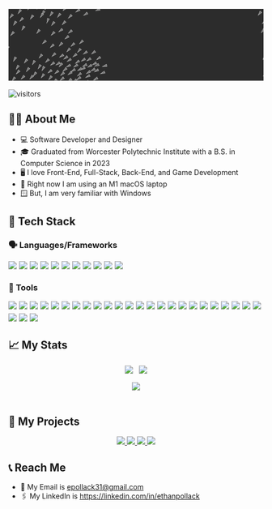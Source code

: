 
[<img src="https://raw.githubusercontent.com/epoll31/epoll31/main/assets/title.gif" alt="👋 Hi there! I'm Ethan Pollack|https://epoll31.github.io)" title="👋 Hi there! I'm Ethan Pollack|https://epoll31.github.io)">](https://epoll31.github.io)
<!--![visitors](https://vbr.nathanchung.dev/badge?page_id=epoll31.epoll31&color=00cf00)-->
![visitors](https://vbr.nathanchung.dev/badge?page_id=epoll31.epoll31&lcolor=fff&color=333&style=for-the-badge&logo=Github&logoColor=181717&hit=false)

## 👨‍💻 About Me
* 💻 Software Developer and Designer
* 🎓 Graduated from Worcester Polytechnic Institute with a B.S. in Computer Science in 2023
* 🖥️ I love Front-End, Full-Stack, Back-End, and Game Development
*  Right now I am using an M1 macOS laptop
* 🪟 But, I am very familiar with Windows

## 💾 Tech Stack
### 🗣️ Languages/Frameworks

<div style="display: flex; flex-wrap: wrap; gap: 5px; ">

<a href="https://learn.microsoft.com/en-us/dotnet/csharp/">
<img height=60 src="https://cdn.jsdelivr.net/gh/devicons/devicon@latest/icons/csharp/csharp-original.svg" />
</a>

<a href="https://learn.microsoft.com/en-us/cpp/cpp/?view=msvc-170">
<img height=60 src="https://cdn.jsdelivr.net/gh/devicons/devicon@latest/icons/cplusplus/cplusplus-original.svg" />     
</a>

<a href="https://developer.mozilla.org/en-US/docs/Learn/Getting_started_with_the_web/HTML_basics">
<img height=60 src="https://cdn.jsdelivr.net/gh/devicons/devicon@latest/icons/html5/html5-original-wordmark.svg" />
</a>

<a href="https://www.javascript.com/">
<img height=60 src="https://cdn.jsdelivr.net/gh/devicons/devicon@latest/icons/javascript/javascript-original.svg" />
</a>

<a href="https://www.typescriptlang.org/">
<img height=60 src="https://cdn.jsdelivr.net/gh/devicons/devicon@latest/icons/typescript/typescript-original.svg" />
</a>

<a href="https://developer.mozilla.org/en-US/docs/Web/CSS">
<img height=60 src="https://cdn.jsdelivr.net/gh/devicons/devicon@latest/icons/css3/css3-original-wordmark.svg" />
</a>

<a href="https://www.java.com/">
<img height=60 src="https://cdn.jsdelivr.net/gh/devicons/devicon@latest/icons/java/java-original-wordmark.svg" />
</a>

<a href="https://www.rust-lang.com/">
<img height=60 src="https://cdn.jsdelivr.net/gh/devicons/devicon@latest/icons/python/python-original-wordmark.svg" />
</a>
       
<a href="https://www.lua.org/">
<img height=60 src="https://cdn.jsdelivr.net/gh/devicons/devicon@latest/icons/lua/lua-original.svg" />
</a>

<a href="https://www.markdownguide.org/">
<img height=60 src="https://cdn.jsdelivr.net/gh/devicons/devicon@latest/icons/markdown/markdown-original.svg" />
</a>

<a href="https://www.latex-project.org/">
<img height=60 src="https://cdn.jsdelivr.net/gh/devicons/devicon@latest/icons/latex/latex-original.svg" />
</a>
          
</div>

### 🧰 Tools

<div style="display: flex; flex-wrap: wrap; gap: 5px; ">

<a href="https://git-scm.com/">
<img height=60 src="https://cdn.jsdelivr.net/gh/devicons/devicon@latest/icons/git/git-plain-wordmark.svg" />
</a>

<a href="https://github.com/">
<img height=60 src="https://cdn.jsdelivr.net/gh/devicons/devicon@latest/icons/github/github-original-wordmark.svg" />
</a>

<a href="https://visualstudio.microsoft.com/">
<img height=60 src="https://cdn.jsdelivr.net/gh/devicons/devicon@latest/icons/visualstudio/visualstudio-original.svg" />
</a>

<a href="https://code.visualstudio.com/">
<img height=60 src="https://cdn.jsdelivr.net/gh/devicons/devicon@latest/icons/vscode/vscode-original.svg" />          
</a>

<a href="https://dotnet.microsoft.com/">
<img height=60 src="https://cdn.jsdelivr.net/gh/devicons/devicon@latest/icons/dotnetcore/dotnetcore-original.svg" />
</a>
          
<a href="https://unity.com/">
<img height=60 src="https://cdn.jsdelivr.net/gh/devicons/devicon@latest/icons/unity/unity-original-wordmark.svg" />
</a>

<a href="https://nodejs.org/en">
<img height=60 src="https://cdn.jsdelivr.net/gh/devicons/devicon@latest/icons/nodejs/nodejs-original-wordmark.svg" />      
</a>

<a href="https://www.npmjs.com/">
<img height=60 src="https://cdn.jsdelivr.net/gh/devicons/devicon@latest/icons/npm/npm-original-wordmark.svg" />
</a>

<a href="https://react.dev/">
<img height=60 src="https://cdn.jsdelivr.net/gh/devicons/devicon@latest/icons/react/react-original-wordmark.svg" />
</a>

<a href="https://nextjs.org/">
<img height=60 src="https://cdn.jsdelivr.net/gh/devicons/devicon@latest/icons/nextjs/nextjs-original.svg" />
<!-- <img height=60 src="https://cdn.jsdelivr.net/gh/devicons/devicon@latest/icons/nextjs/nextjs-original-wordmark.svg" /> -->
</a>
   
<a href="https://processing.org/">
<img height=60 src="https://cdn.jsdelivr.net/gh/devicons/devicon@latest/icons/processing/processing-original-wordmark.svg" />
</a>

<a href="https://p5js.org/">
<img height=60 src="https://cdn.jsdelivr.net/gh/devicons/devicon@latest/icons/p5js/p5js-original.svg" />
</a>

<a href="https://neovim.io/">
<img height=60 src="https://cdn.jsdelivr.net/gh/devicons/devicon@latest/icons/neovim/neovim-original-wordmark.svg" />
</a>

<a href="https://www.jetbrains.com/">
<img height=60 src="https://cdn.jsdelivr.net/gh/devicons/devicon@latest/icons/jetbrains/jetbrains-original.svg" />
</a>
          
<a href="https://www.jetbrains.com/idea/">
<img height=60 src="https://cdn.jsdelivr.net/gh/devicons/devicon@latest/icons/intellij/intellij-original.svg" />
</a>
          
<a href="https://www.jetbrains.com/clion/">
<img height=60 src="https://cdn.jsdelivr.net/gh/devicons/devicon@latest/icons/clion/clion-original.svg" />
</a>

<a href="https://www.jetbrains.com/datagrip/">
<img height=60 src="https://cdn.jsdelivr.net/gh/devicons/devicon@latest/icons/datagrip/datagrip-original.svg" />
</a>
          
<a href="https://www.jetbrains.com/pycharm/">
<img height=60 src="https://cdn.jsdelivr.net/gh/devicons/devicon@latest/icons/pycharm/pycharm-original.svg" />
</a>
          
<a href="https://www.mysql.com/">
<img height=60 src="https://cdn.jsdelivr.net/gh/devicons/devicon@latest/icons/mysql/mysql-original-wordmark.svg" />
</a>
          
<a href="https://www.mongodb.com/">
<img height=60 src="https://cdn.jsdelivr.net/gh/devicons/devicon@latest/icons/mongodb/mongodb-original-wordmark.svg" />
</a>

<a href="https://www.postgresql.org/">
<img height=60 src="https://cdn.jsdelivr.net/gh/devicons/devicon@latest/icons/postgresql/postgresql-original-wordmark.svg" />
</a>

<a href="https://www.docker.com/">
<img height=60 src="https://cdn.jsdelivr.net/gh/devicons/devicon@latest/icons/docker/docker-original-wordmark.svg" />
</a>

<a href="https://cmake.org/">
<img height=60 src="https://cdn.jsdelivr.net/gh/devicons/devicon@latest/icons/cmake/cmake-original-wordmark.svg" />
</a>

<a href="https://brew.sh/">
<img height=60 src="https://cdn.jsdelivr.net/gh/devicons/devicon@latest/icons/homebrew/homebrew-original-wordmark.svg" />
</a>

<a href="https://www.adobe.com/products/illustrator.html">
<img height=60 src="https://cdn.jsdelivr.net/gh/devicons/devicon@latest/icons/illustrator/illustrator-plain.svg" />
</a>

<a href="https://www.adobe.com/products/photoshop.html">
<img height=60 src="https://cdn.jsdelivr.net/gh/devicons/devicon@latest/icons/photoshop/photoshop-original.svg" />
</a>

<a href="https://www.gimp.org/">
<img height=60 src="https://cdn.jsdelivr.net/gh/devicons/devicon@latest/icons/gimp/gimp-original-wordmark.svg" />
</a>

</div>


## 📈 My Stats
<div align="center">

  <img height=200 align="center" src="https://github-readme-stats.vercel.app/api?username=epoll31&show_icons=true&theme=gruvbox&hide_rank=true&include_all_commits=true" />
  &nbsp;
  <img height=200 align="center" src="https://github-readme-stats.vercel.app/api/top-langs/?username=epoll31&layout=compact&theme=gruvbox" />

</div>

<br>

<div align="center">
    <img height="200px" src="https://github-readme-streak-stats.herokuapp.com/?user=epoll31&theme=gruvbox"/>
</div>
<br>

<!-- <div align="center"> -->
<!--START_SECTION:activity-->

<!--END_SECTION:activity-->
<!-- </div> -->

## 💼 My Projects

<div align="center">
<!-- #TODO Add zlib, idlesnake.monogame -->
    <a href="https://github.com/epoll31/snake-unity">
        <img height="120" src="https://github-readme-stats.vercel.app/api/pin/?username=epoll31&repo=snake-unity&theme=gruvbox>"/>
    </a>
    <a href="https://github.com/epoll31/nvim-config">
        <img height="120" src="https://github-readme-stats.vercel.app/api/pin/?username=epoll31&repo=nvim-config&theme=gruvbox>"/>
    </a>
    <a href="https://github.com/epoll31/web-template">
        <img height="120" src="https://github-readme-stats.vercel.app/api/pin/?username=epoll31&repo=web-template&theme=gruvbox>"/>
    </a>
    <a href="https://github.com/epoll31/ShaderTests">
        <img height="120" src="https://github-readme-stats.vercel.app/api/pin/?username=epoll31&repo=ShaderTests&theme=gruvbox>"/>
    </a>
</div>

## 📞 Reach Me
* 📧 My Email is <a href="mailto:epollack31@gmail.com">epollack31@gmail.com</a>
* 🖇️ My LinkedIn is <a href="https://linkedin.com/in/ethanpollack">https://linkedin.com/in/ethanpollack</a>

